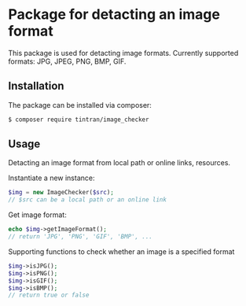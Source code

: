 # Package for detacting an image format
This package is used for detacting image formats. Currently supported formats: JPG, JPEG, PNG, BMP, GIF.

## Installation
The package can be installed via composer:
``` bash
$ composer require tintran/image_checker
```

## Usage

Detacting an image format from local path or online links, resources.

Instantiate a new instance:
```php
$img = new ImageChecker($src);
// $src can be a local path or an online link
```
Get image format:
```php
echo $img->getImageFormat();
// return 'JPG', 'PNG', 'GIF', 'BMP', ...
```
Supporting functions to check whether an image is a specified format
```php
$img->isJPG();
$img->isPNG();
$img->isGIF();
$img->isBMP();
// return true or false
```

